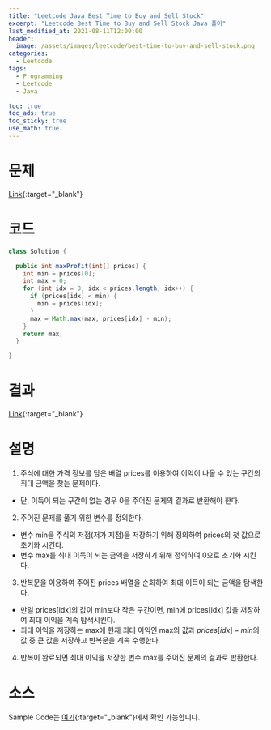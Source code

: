 ```yaml
---
title: "Leetcode Java Best Time to Buy and Sell Stock"
excerpt: "Leetcode Best Time to Buy and Sell Stock Java 풀이"
last_modified_at: 2021-08-11T12:00:00
header:
  image: /assets/images/leetcode/best-time-to-buy-and-sell-stock.png
categories:
  - Leetcode
tags:
  - Programming
  - Leetcode
  - Java

toc: true
toc_ads: true
toc_sticky: true
use_math: true
---
```

# 문제
[Link](https://leetcode.com/problems/best-time-to-buy-and-sell-stock/){:target="_blank"}

# 코드
```java
class Solution {

  public int maxProfit(int[] prices) {
    int min = prices[0];
    int max = 0;
    for (int idx = 0; idx < prices.length; idx++) {
      if (prices[idx] < min) {
        min = prices[idx];
      }
      max = Math.max(max, prices[idx] - min);
    }
    return max;
  }

}
```

# 결과
[Link](https://leetcode.com/submissions/detail/536595288/){:target="_blank"}

# 설명
1. 주식에 대한 가격 정보를 담은 배열 prices를 이용하여 이익이 나올 수 있는 구간의 최대 금액을 찾는 문제이다.
- 단, 이득이 되는 구간이 없는 경우 0을 주어진 문제의 결과로 반환해야 한다.

2. 주어진 문제를 풀기 위한 변수를 정의한다.
- 변수 min을 주식의 저점(저가 지점)을 저장하기 위해 정의하여 prices의 첫 값으로 초기화 시킨다.
- 변수 max를 최대 이득이 되는 금액을 저장하기 위해 정의하여 0으로 초기화 시킨다.

3. 반복문을 이용하여 주어진 prices 배열을 순회하여 최대 이득이 되는 금액을 탐색한다.
- 만일 prices[idx]의 값이 min보다 작은 구간이면, min에 prices[idx] 값을 저장하여 최대 이익을 계속 탐색시킨다.
- 최대 이익을 저장하는 max에 현재 최대 이익인 max의 값과 $prices[idx] - min$의 값 중 큰 값을 저장하고 반복문을 계속 수행한다.

4. 반복이 완료되면 최대 이익을 저장한 변수 max를 주어진 문제의 결과로 반환한다.

# 소스
Sample Code는 [여기](https://github.com/GracefulSoul/leetcode/blob/master/src/main/java/gracefulsoul/problems/BestTimeToBuyAndSellStock.java){:target="_blank"}에서 확인 가능합니다.